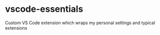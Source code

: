# vscode-essentials
Custom VS Code extension which wraps my personal settings and typical extensions
